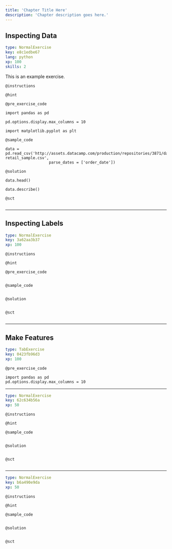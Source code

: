 ```yaml
---
title: 'Chapter Title Here'
description: 'Chapter description goes here.'
---
```


## Inspecting Data

```yaml
type: NormalExercise
key: e8c1edbe67
lang: python
xp: 100
skills: 2
```

This is an example exercise.

`@instructions`


`@hint`


`@pre_exercise_code`
```{python}
import pandas as pd

pd.options.display.max_columns = 10

import matplotlib.pyplot as plt
```

`@sample_code`
```{python}
data = pd.read_csv('http://assets.datacamp.com/production/repositories/3871/datasets/032c54f464befcb66f0243ca2e00c24f8cd58221/online-retail_sample.csv',
                   parse_dates = ['order_date'])				
```

`@solution`
```{python}
data.head()

data.describe()
```

`@sct`
```{python}

```

---

## Inspecting Labels

```yaml
type: NormalExercise
key: 3a62aa3b37
xp: 100
```



`@instructions`


`@hint`


`@pre_exercise_code`
```{python}

```

`@sample_code`
```{python}

```

`@solution`
```{python}

```

`@sct`
```{python}

```

---

## Make Features

```yaml
type: TabExercise
key: 0423fb96d3
xp: 100
```



`@pre_exercise_code`
```{python}
import pandas as pd
pd.options.display.max_columns = 10
```

***

```yaml
type: NormalExercise
key: 62c634b56a
xp: 50
```

`@instructions`


`@hint`


`@sample_code`
```{python}

```

`@solution`
```{python}

```

`@sct`
```{python}

```

***

```yaml
type: NormalExercise
key: b6a490e9da
xp: 50
```

`@instructions`


`@hint`


`@sample_code`
```{python}

```

`@solution`
```{python}

```

`@sct`
```{python}

```
